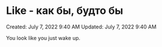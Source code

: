 # Like - как бы, будто бы

Created: July 7, 2022 9:40 AM
Updated: July 7, 2022 9:40 AM

You look like you just wake up.